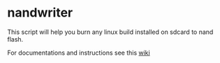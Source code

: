 # nandwriter
This script will help you burn any linux build installed on sdcard to nand flash.

For documentations and instructions see this [wiki](https://github.com/jomorais/nandwriter/wiki) 
